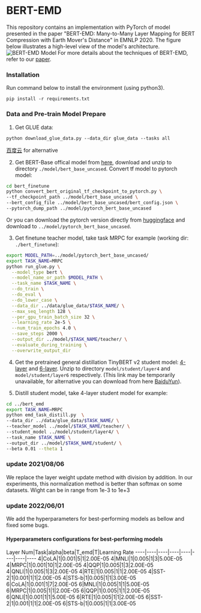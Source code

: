 # BERT-EMD
This repository contains an implementation with PyTorch of model presented in the paper "BERT-EMD: Many-to-Many Layer Mapping for BERT Compression with Earth Mover's Distance" in EMNLP 2020.
The figure below illustrates a high-level view of the model's architecture.
![BERT-EMD Model](BERT-EMD-model.png "BERT-EMD")
For more details about the techniques of BERT-EMD, refer to our [paper](https://arxiv.org/abs/2010.06133).

### Installation

Run command below to install the environment (using python3).

```
pip install -r requirements.txt 
```

### Data and Pre-train Model Prepare

1. Get GLUE data:
```
python download_glue_data.py --data_dir glue_data --tasks all
```
[百度云](https://pan.baidu.com/s/1tl83ER8N5FfN6m9m9u0zyA?pwd=1234 ) for alternative

2. Get BERT-Base offical model from [here](https://storage.googleapis.com/bert_models/2020_02_20/uncased_L-12_H-768_A-12.zip), download and unzip to directory  `./model/bert_base_uncased`. Convert tf model to pytorch model:
``` sh
cd bert_finetune
python convert_bert_original_tf_checkpoint_to_pytorch.py \
--tf_checkpoint_path ../model/bert_base_uncased \
--bert_config_file ../model/bert_base_uncased/bert_config.json \
--pytorch_dump_path ../model/pytorch_bert_base_uncased
``` 
Or you can download the pytorch version directly from [huggingface](https://huggingface.co/bert-base-uncased#) and download to `../model/pytorch_bert_base_uncased`.

3. Get finetune teacher model, take task MRPC for example (working dir: `./bert_finetune`):
``` sh
export MODEL_PATH=../model/pytorch_bert_base_uncased/
export TASK_NAME=MRPC
python run_glue.py \
  --model_type bert \
  --model_name_or_path $MODEL_PATH \
  --task_name $TASK_NAME \
  --do_train \
  --do_eval \
  --do_lower_case \
  --data_dir ../data/glue_data/$TASK_NAME/ \
  --max_seq_length 128 \
  --per_gpu_train_batch_size 32 \
  --learning_rate 2e-5 \
  --num_train_epochs 4.0 \
  --save_steps 2000 \
  --output_dir ../model/$TASK_NAME/teacher/ \
  --evaluate_during_training \
  --overwrite_output_dir
```
4. Get the pretrained general distillation TinyBERT v2 student model: [4-layer](https://drive.google.com/open?id=1PhI73thKoLU2iliasJmlQXBav3v33-8z) and [6-layer](https://drive.google.com/open?id=1r2bmEsQe4jUBrzJknnNaBJQDgiRKmQjF).
Unzip to directory  `model/student/layer4` and  `model/student/layer6` respectively. (This link may be temporarily unavailable, for alternative you can download from here [BaiduYun](https://pan.baidu.com/s/1JdjT95k-G7cI1gxnxDwRCw?pwd=1234)).

5. Distill student model, take 4-layer student model for example:
``` sh
cd ../bert_emd
export TASK_NAME=MRPC
python emd_task_distill.py  \
--data_dir ../data/glue_data/$TASK_NAME/ \
--teacher_model ../model/$TASK_NAME/teacher/ \
--student_model ../model/student/layer4/ \
--task_name $TASK_NAME \
--output_dir ../model/$TASK_NAME/student/ \
--beta 0.01 --theta 1
```


### update 2021/08/06
We replace the layer weight update method with division by addition. In our experiments, this normalization method is better than softmax on some datasets. Wight can be in range from 1e-3 to 1e+3


### update 2022/06/01

We add the hyperparameters for best-performing models as bellow and fixed some bugs.

#### Hyperparameters configurations for best-performing models

Layer Num|Task|alpha|beta|T_emd|T|Learning Rate
----|----|----|----|----|----|----|----
4|CoLA|1|0.001|5|1|2.00E-05
4|MNLI|1|0.005|1|3|5.00E-05
4|MRPC|1|0.001|10|1|2.00E-05
4|QQP|1|0.005|1|3|2.00E-05
4|QNLI|1|0.005|1|3|2.00E-05
4|RTE|1|0.005|1|1|2.00E-05
4|SST-2|1|0.001|1|1|2.00E-05
4|STS-b|1|0.005|1|1|3.00E-05
6|CoLA|1|0.001|1|7|2.00E-05
6|MNLI|1|0.005|1|1|5.00E-05
6|MRPC|1|0.005|1|1|2.00E-05
6|QQP|1|0.005|1|1|2.00E-05
6|QNLI|1|0.001|1|1|5.00E-05
6|RTE|1|0.005|1|1|2.00E-05
6|SST-2|1|0.001|1|1|2.00E-05
6|STS-b|1|0.005|1|1|3.00E-05
